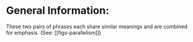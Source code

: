 # General Information:

These two pairs of phrases each share similar meanings and are combined for emphasis. (See: [[figs-parallelism]])